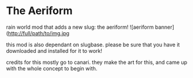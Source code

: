 # The Aeriform
rain world mod that adds a new slug: the aeriform!
![aeriform banner]([http://full/path/to/img.jpg ](https://cdn.discordapp.com/attachments/1082704757476577361/1087085517708988487/thumbnail.png)

this mod is also dependant on slugbase. please be sure that you have it downloaded and installed for it to work!

credits for this mostly go to canari. they make the art for this, and came up with the whole concept to begin with.
